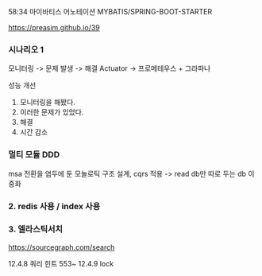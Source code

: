 58:34 마이바티스 어노테이션
MYBATIS/SPRING-BOOT-STARTER

https://preasim.github.io/39

### 시나리오 1
모니터링 -> 문제 발생 -> 해결
Actuator -> 프로메테우스 + 그라파나

성능 개선

1. 모니터링을 해봤다.
2. 이러한 문제가 있었다.
3. 해결
4. 시간 감소

### 멀티 모듈 DDD
msa 전환을 염두에 둔 모놀로틱 구조 설계, cqrs 적용 -> read db만 따로 두는 db 이중화

### 2. redis 사용 / index 사용

### 3. 엘라스틱서치



https://sourcegraph.com/search


12.4.8 쿼리 힌트
553~
12.4.9 lock